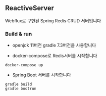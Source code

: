 
## ReactiveServer
Webflux로 구현된 Spring Redis CRUD 서버입니다
### Build & run

* openjdk 11버전 gradle 7.3버전을 사용합니다

* docker-compose로 Redis서버를 시작합니다
```
docker-compose up
```

* Spring Boot 서버를 시작합니다
```
gradle build
gradle bootrun
```